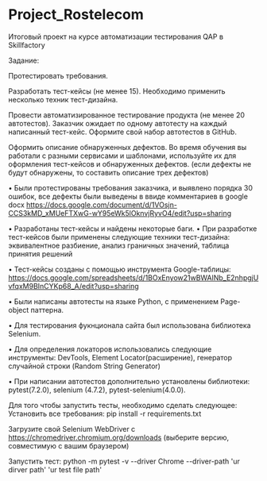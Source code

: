 # Project_Rostelecom

Итоговый проект на курсе автоматизации тестирования QAP в Skillfactory

Задание:

Протестировать требования.

Разработать тест-кейсы (не менее 15). Необходимо применить несколько техник тест-дизайна.

Провести автоматизированное тестирование продукта (не менее 20 автотестов). Заказчик ожидает по одному автотесту на каждый написанный тест-кейс. Оформите свой набор автотестов в GitHub.

Оформить описание обнаруженных дефектов. Во время обучения вы работали с разными сервисами и шаблонами, используйте их для оформления тест-кейсов и обнаруженных дефектов. (если дефекты не будут обнаружены, то составить описание трех дефектов)


• Были протестированы требования заказчика, и выявлено порядка 30 ошибок, все дефекты были выведены в ввиде комментариев в google docx
https://docs.google.com/document/d/1VOsjn-CCS3kMD_xMUeFTXwG-wY95eWk5lOknvjRyvO4/edit?usp=sharing


• Разработаны тест-кейсы и найдены некоторые баги.
• При разработке тест-кейсов были применены следующие техники тест-дизайна: 
эквивалентное разбиение, 
анализ граничных значений, 
таблица принятия решений


• Тест-кейсы созданы с помощью инструмента Google-таблицы: https://docs.google.com/spreadsheets/d/1BOxEnyow21wBWAlNb_E2nhpgjUvfqxM9BInCYKp68_A/edit?usp=sharing

• Были написаны автотесты на языке Python, с применением Page-object паттерна.

• Для тестирования фукнционала сайта был использована библиотека Selenium.

• Для определения локаторов использовались следующие инструменты: DevTools, Element Locator(расширение), генератор случайной строки (Random String Generator)

• При написании автотестов дополнительно установлены библиотеки: pytest(7.2.0), selenium (4.7.2), pytest-selenium(4.0.0).

Для того чтобы запустить тесты, необходимо сделать следующее:
Установить все требования: pip install -r requirements.txt

Загрузите свой Selenium WebDriver с https://chromedriver.chromium.org/downloads (выберите версию, совместимую с вашим браузером)

Запустить тест: python -m pytest -v --driver Chrome --driver-path 'ur dirver path' 'ur test file path'
